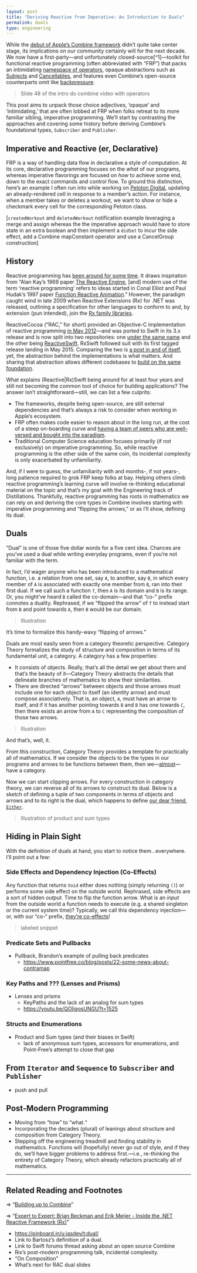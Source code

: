 ```yaml
---
layout: post
title: "Deriving Reactive from Imperative: An Introduction to Duals"
permalink: duals
type: engineering
---
```


While the [debut of Apple’s Combine framework](https://developer.apple.com/videos/play/wwdc2019/722/) didn’t quite take center stage, its implications on our community certainly will for the next decade. We now have a first-party—and unfortunately closed-source[^1]—toolkit for functional reactive programming (often abbreviated with “FRP”) that packs an intimidating [namespace of operators](https://developer.apple.com/documentation/combine/publishers), opaque abstractions such as [Subjects](https://developer.apple.com/documentation/combine/subject) and [Cancellables](https://developer.apple.com/documentation/combine/cancellable), and features even Combine’s open-source counterparts omit like [backpressure](https://developer.apple.com/documentation/combine/subscribers/demand).

> Slide 48 of the intro do combine video with operators

This post aims to unpack those choice adjectives, ‘opaque’ and ‘intimidating,’ that are often lobbed at FRP when folks retreat to its more familiar sibling, imperative programming. We’ll start by contrasting the approaches and covering some history before deriving Combine’s foundational types, `Subscriber` and `Publisher`.

## Imperative and Reactive (er, Declarative)

FRP is a way of handling data flow in declarative a style of computation. At its core, declarative programming focuses on the *what* of our programs, whereas imperative flavorings are focused on *how* to achieve some end, down to the exact commands and control flow. To ground this distinction, here’s an example I often run into while working on [Peloton Digital](https://apps.apple.com/app/apple-store/id792750948), updating an already-rendered cell in response to a member’s action. For instance, when a member takes or deletes a workout, we want to show or hide a checkmark every cell for the corresponding Peloton class.

[`createdWorkout` and `deletedWorkout` notification example leveraging a merge and assign whereas the the imperative approach would have to store state in an extra boolean and then implement a `didSet` to incur the side effect, add a Combine mapConstant operator and use a CancelGroup construction]

## History

Reactive programming has [been around for some time](https://www.cocoawithlove.com/blog/reactive-programming-what-and-why.html#appendix-a-little-bit-of-history). It draws inspiration from “Alan Kay’s 1969 paper [The Reactive Engine](https://www.mprove.de/visionreality/media/kay69.html), [and] modern use of the term ‘reactive programming’ refers to ideas started in Conal Elliot and Paul Hudak’s 1997 paper [Function Reactive Animation](http://conal.net/papers/icfp97/).” However, the paradigm caught wind in late 2009 when Reactive Extensions (Rx) for .NET was released, outlining a specification for other languages to conform to and, by extension (pun intended), join the [Rx family libraries](https://github.com/ReactiveX).

ReactiveCocoa (“RAC,” for short) provided an Objective-C implementation of reactive programming [in May 2012](https://github.blog/2012-05-04-reactivecocoa-for-a-better-world/)—and was ported to Swift in its 3.x release and is now split into two repositories: one [under the same name](https://github.com/ReactiveCocoa/ReactiveCocoa) and the other being [ReactiveSwift](https://github.com/ReactiveCocoa/ReactiveSwift). RxSwift followed suit with its first tagged release landing in May 2015. Comparing the two is [a post in and of itself](https://ashfurrow.com/blog/reactivecocoa-vs-rxswift/), yet, the abstraction behind the implementations is what matters. And sharing that abstraction allows different codebases to [build on the same foundation](https://www.youtube.com/watch?v=_DuGaAkQSnM&t=710).

What explains \(Reactive\|Rx\)Swift being around for at least four years and still not becoming the common tool of choice for building applications? The answer isn’t straightforward—still, we can list a few culprits:

- The frameworks, despite being open-source, are still external dependencies and that’s always a risk to consider when working in Apple’s ecosystem.
- FRP often makes code easier to reason about in the long run, at the cost of a steep on-boarding curve and [having a team of peers who are well-versed and bought into the paradigm](https://twitter.com/chriseidhof/status/1104045586737741826).
- Traditional Computer Science education focuses primarily (if not exclusively) on imperative programming. So, while reactive programming is the other side of the same coin, its incidental complexity is only exacerbated by unfamiliarity.

And, if I were to guess, the unfamiliarity with and months-, if not years-, long patience required to grok FRP keep folks at bay. Helping others climb reactive programming’s learning curve will involve re-thinking educational material on the topic and that’s my goal with the Engineering track of Distillations. Thankfully, reactive programming has roots in mathematics we can rely on and deriving the core types in Combine involves starting with imperative programming and “flipping the arrows,” or as I’ll show, defining its dual.

## Duals

“Dual” is one of those five dollar words for a five cent idea. Chances are you’ve used a dual while writing everyday programs, even if you’re not familiar with the term.

In fact, I’d wager anyone who has been introduced to a mathematical function, i.e. a relation from one set, say `A`, to another, say `B`, in which every member of `A` is associated with exactly one member from `B`, ran into their first dual. If we call such a function `f`, then `A` is its domain and `B` is its range. Or, you might’ve heard `B` called the co-domain—and that “co-” prefix connotes a duality. Rephrased, if we “flipped the arrow” of `f` to instead start from `B` and point towards `A`, then `B` would be our domain.

> Illustration

It’s time to formalize this handy-wavy “flipping of arrows.”

Duals are most easily seen from a category theoretic perspective. Category Theory formalizes the study of structure and composition in terms of its fundamental unit, a category. A category has a few properties:

- It consists of objects. Really, that’s all the detail we get about them and that’s the beauty of it—Category Theory abstracts the details that delineate branches of mathematics to show their similarities.
- There are directed “arrows“ between objects and those arrows must include one for each object to itself (an identity arrow) and must compose associatively. That is, an object, `A`, must have an arrow to itself, and if it has another pointing towards `B` and `B` has one towards `C`, then there exists an arrow from `A` to `C` representing the composition of those two arrows.

> Illustration

And that’s, well, it.

From this construction, Category Theory provides a template for practically all of mathematics. If we consider the objects to be the types in our programs and arrows to be functions between them, then we—[almost](https://ro-che.info/articles/2016-08-07-hask-category)—have a category.

Now we can start clipping arrows. For every construction in category theory, we can reverse all of its arrows to construct its dual. Below is a sketch of defining a tuple of two components in terms of objects and arrows and to its right is the dual, which happens to define [our dear friend, `Either`](https://github.com/pointfreeco/swift-prelude/blob/536b8856e38853854b5c5689e5b5d06da75c992e/Sources/Either/Either.swift#L3-L6).

> Illustration of product and sum types

## Hiding in Plain Sight

With the definition of duals at hand, you start to notice them…everywhere. I’ll point out a few:

### Side Effects and Dependency Injection (Co-Effects)

Any function that returns `Void` either does nothing (simply returning `()`) or performs some side effect on the outside world. Rephrased, side effects are a sort of hidden _output_. Time to flip the function arrow. What is an _input_ from the outside world a function needs to execute (e.g. a shared singleton or the current system time)? Typically, we call this dependency injection—or, with our “co-“ prefix, [they’re co-effects](https://youtu.be/A0VaIKK2ijM?t=394)! 

> labeled snippet

### Predicate Sets and Pullbacks

- Pullback, Brandon’s example of pulling back predicates
    - https://www.pointfree.co/blog/posts/22-some-news-about-contramap

### Key Paths and ??? (Lenses and Prisms)

- Lenses and prisms
	- KeyPaths and the lack of an analog for sum types
	- https://youtu.be/QOIigosUNGU?t=1525

### Structs and Enumerations

- Product and Sum types (and their biases in Swift)
    - lack of anonymous sum types, accessors for enumerations, and Point-Free’s attempt to close that gap

## From `Iterator` and `Sequence` to `Subscriber` and `Publisher`

- push and pull

## Post-Modern Programming

- Moving from “how” to “what.“
- Incorporating the decades (plural) of leanings about structure and composition from Category Theory.
- Stepping off the engineering treadmill and finding stability in mathematics. Functions will (hopefully) never go out of style, and if they do, we’ll have bigger problems to address first.—i.e., re-thinking the entirety of Category Theory, which already refactors practically all of mathematics.

---

## Related Reading and Footnotes

⇒ “[Building up to Combine](https://www.caseyliss.com/2019/6/13/building-up-to-combine)”

⇒ “[Expert to Expert: Brian Beckman and Erik Meijer - Inside the .NET Reactive Framework (Rx)](https://www.youtube.com/watch?v=looJcaeboBY)”

- https://pinboard.in/u:jasdev/t:dual/
- Link to Bartosz’s definition of a dual.
- Link to Swift forums thread asking about an open source Combine
- Rix’s post-modern programming talk, incidental complexity.
- “On Composition”
- What’s next for RAC dual slides
